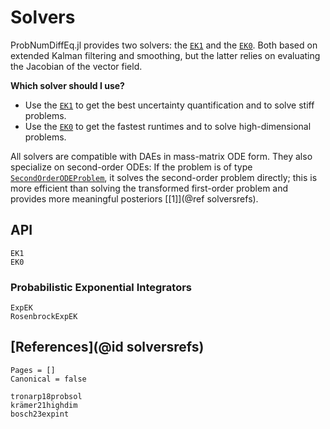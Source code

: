 # Solvers

ProbNumDiffEq.jl provides two solvers: the [`EK1`](@ref) and the [`EK0`](@ref). Both based on extended Kalman filtering and smoothing, but the latter relies on evaluating the Jacobian of the vector field.

**Which solver should I use?**
- Use the [`EK1`](@ref) to get the best uncertainty quantification and to solve stiff problems.
- Use the [`EK0`](@ref) to get the fastest runtimes and to solve high-dimensional problems.

All solvers are compatible with DAEs in mass-matrix ODE form.
They also specialize on second-order ODEs: If the problem is of type [`SecondOrderODEProblem`](https://docs.sciml.ai/DiffEqDocs/stable/types/dynamical_types/#SciMLBase.SecondOrderODEProblem), it solves the second-order problem directly; this is more efficient than solving the transformed first-order problem and provides more meaningful posteriors
[[1]](@ref solversrefs).

## API
```@docs
EK1
EK0
```

### Probabilistic Exponential Integrators
```@docs
ExpEK
RosenbrockExpEK
```

## [References](@id solversrefs)


```@bibliography
Pages = []
Canonical = false

tronarp18probsol
krämer21highdim
bosch23expint
```
